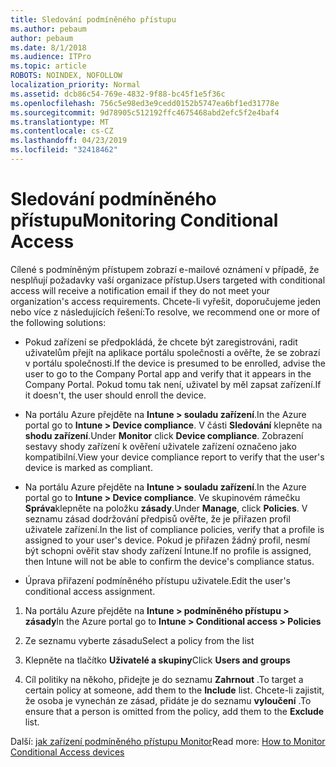 ```yaml
---
title: Sledování podmíněného přístupu
ms.author: pebaum
author: pebaum
ms.date: 8/1/2018
ms.audience: ITPro
ms.topic: article
ROBOTS: NOINDEX, NOFOLLOW
localization_priority: Normal
ms.assetid: dcb86c54-769e-4832-9f88-bc45f1e5f36c
ms.openlocfilehash: 756c5e98ed3e9cedd0152b5747ea6bf1ed31778e
ms.sourcegitcommit: 9d78905c512192ffc4675468abd2efc5f2e4baf4
ms.translationtype: MT
ms.contentlocale: cs-CZ
ms.lasthandoff: 04/23/2019
ms.locfileid: "32418462"
---
```

# <a name="monitoring-conditional-access"></a><span data-ttu-id="c9def-102">Sledování podmíněného přístupu</span><span class="sxs-lookup"><span data-stu-id="c9def-102">Monitoring Conditional Access</span></span>

<span data-ttu-id="c9def-103">Cílené s podmíněným přístupem zobrazí e-mailové oznámení v případě, že nesplňují požadavky vaší organizace přístup.</span><span class="sxs-lookup"><span data-stu-id="c9def-103">Users targeted with conditional access will receive a notification email if they do not meet your organization's access requirements.</span></span> <span data-ttu-id="c9def-104">Chcete-li vyřešit, doporučujeme jeden nebo více z následujících řešení:</span><span class="sxs-lookup"><span data-stu-id="c9def-104">To resolve, we recommend one or more of the following solutions:</span></span>
  
- <span data-ttu-id="c9def-105">Pokud zařízení se předpokládá, že chcete být zaregistrováni, radit uživatelům přejít na aplikace portálu společnosti a ověřte, že se zobrazí v portálu společnosti.</span><span class="sxs-lookup"><span data-stu-id="c9def-105">If the device is presumed to be enrolled, advise the user to go to the Company Portal app and verify that it appears in the Company Portal.</span></span> <span data-ttu-id="c9def-106">Pokud tomu tak není, uživatel by měl zapsat zařízení.</span><span class="sxs-lookup"><span data-stu-id="c9def-106">If it doesn't, the user should enroll the device.</span></span>
    
- <span data-ttu-id="c9def-107">Na portálu Azure přejděte na **Intune \> souladu zařízení**.</span><span class="sxs-lookup"><span data-stu-id="c9def-107">In the Azure portal go to **Intune \> Device compliance**.</span></span> <span data-ttu-id="c9def-108">V části **Sledování** klepněte na **shodu zařízení**.</span><span class="sxs-lookup"><span data-stu-id="c9def-108">Under **Monitor** click **Device compliance**.</span></span> <span data-ttu-id="c9def-109">Zobrazení sestavy shody zařízení k ověření uživatele zařízení označeno jako kompatibilní.</span><span class="sxs-lookup"><span data-stu-id="c9def-109">View your device compliance report to verify that the user's device is marked as compliant.</span></span> 
    
- <span data-ttu-id="c9def-110">Na portálu Azure přejděte na **Intune \> souladu zařízení**.</span><span class="sxs-lookup"><span data-stu-id="c9def-110">In the Azure portal go to **Intune \> Device compliance**.</span></span> <span data-ttu-id="c9def-111">Ve skupinovém rámečku **Správa**klepněte na položku **zásady**.</span><span class="sxs-lookup"><span data-stu-id="c9def-111">Under **Manage**, click **Policies**.</span></span> <span data-ttu-id="c9def-112">V seznamu zásad dodržování předpisů ověřte, že je přiřazen profil uživatele zařízení.</span><span class="sxs-lookup"><span data-stu-id="c9def-112">In the list of compliance policies, verify that a profile is assigned to your user's device.</span></span> <span data-ttu-id="c9def-113">Pokud je přiřazen žádný profil, nesmí být schopni ověřit stav shody zařízení Intune.</span><span class="sxs-lookup"><span data-stu-id="c9def-113">If no profile is assigned, then Intune will not be able to confirm the device's compliance status.</span></span> 
    
- <span data-ttu-id="c9def-114">Úprava přiřazení podmíněného přístupu uživatele.</span><span class="sxs-lookup"><span data-stu-id="c9def-114">Edit the user's conditional access assignment.</span></span>
    
1. <span data-ttu-id="c9def-115">Na portálu Azure přejděte na **Intune \> podmíněného přístupu \> zásady**</span><span class="sxs-lookup"><span data-stu-id="c9def-115">In the Azure portal go to **Intune \> Conditional access \> Policies**</span></span>
    
2. <span data-ttu-id="c9def-116">Ze seznamu vyberte zásadu</span><span class="sxs-lookup"><span data-stu-id="c9def-116">Select a policy from the list</span></span>
    
3. <span data-ttu-id="c9def-117">Klepněte na tlačítko **Uživatelé a skupiny**</span><span class="sxs-lookup"><span data-stu-id="c9def-117">Click **Users and groups**</span></span>
    
4. <span data-ttu-id="c9def-118">Cíl politiky na někoho, přidejte je do seznamu **Zahrnout** .</span><span class="sxs-lookup"><span data-stu-id="c9def-118">To target a certain policy at someone, add them to the **Include** list.</span></span> <span data-ttu-id="c9def-119">Chcete-li zajistit, že osoba je vynechán ze zásad, přidáte je do seznamu **vyloučení** .</span><span class="sxs-lookup"><span data-stu-id="c9def-119">To ensure that a person is omitted from the policy, add them to the **Exclude** list.</span></span> 
    
<span data-ttu-id="c9def-120">Další: [jak zařízení podmíněného přístupu Monitor](https://docs.microsoft.com/intune/conditional-access-exchange-monitor)</span><span class="sxs-lookup"><span data-stu-id="c9def-120">Read more: [How to Monitor Conditional Access devices](https://docs.microsoft.com/intune/conditional-access-exchange-monitor)</span></span>
  

